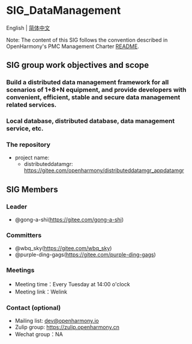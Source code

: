 # SIG_DataManagement 
English | [简体中文](./sig-distributeddatamgr_cn.md)

Note: The content of this SIG follows the convention described in OpenHarmony's PMC Management Charter [README](/zh/pmc.md).

## SIG group work objectives and scope

### Build a distributed data management framework for all scenarios of 1+8+N equipment, and provide developers with convenient, efficient, stable and secure data management related services.

### Local database, distributed database, data management service, etc.

### The repository 
- project name:
  - distributeddatamgr: https://gitee.com/openharmony/distributeddatamgr_appdatamgr

## SIG Members

### Leader
- @gong-a-shi(https://gitee.com/gong-a-shi)

### Committers
- @wbq_sky(https://gitee.com/wbq_sky)
- @purple-ding-gags(https://gitee.com/purple-ding-gags)

### Meetings
 - Meeting time：Every Tuesday at 14:00 o'clock
 - Meeting link：Welink

### Contact (optional)

- Mailing list: dev@openharmony.io
- Zulip group: https://zulip.openharmony.cn
- Wechat group：NA
